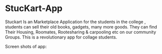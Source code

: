 # StucKart-App
Stuckart Is an Marketplace Application for the students in the college , students can sell their old books, gadgets, many more goods. They can find Their Housing, Roomates, Rootesharing &amp; carpooling etc on our community Groups. This is a revolutionary app for collage students. 

Screen shots of app:

 

